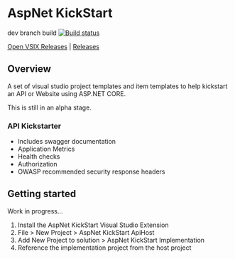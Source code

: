 # AspNet KickStart

dev branch build [![Build status](https://ci.appveyor.com/api/projects/status/ql25d520rc2pl2ty?svg=true)](https://ci.appveyor.com/api/projects/status/ql25d520rc2pl2ty/branch/dev)

[Open VSIX Releases](http://vsixgallery.com/extension/F9BA239C-2420-4167-A986-3C11670DB3E0) | 
[Releases](https://visualstudiogallery.msdn.microsoft.com/F9BA239C-2420-4167-A986-3C11670DB3E0)

## Overview

A set of visual studio project templates and item templates to help kickstart an API or Website using ASP.NET CORE.

This is still in an alpha stage.

### API Kickstarter

- Includes swagger documentation
- Application Metrics
- Health checks
- Authorization
- OWASP recommended security response headers

## Getting started

Work in progress...

1. Install the AspNet KickStart Visual Studio Extension
2. File > New Project > AspNet KickStart ApiHost
3. Add New Project to solution > AspNet KickStart Implementation
4. Reference the implementation project from the host project

